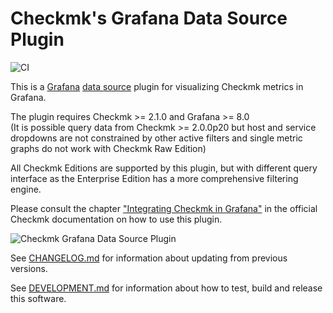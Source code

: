# Checkmk's Grafana Data Source Plugin

![CI](https://github.com/Checkmk/grafana-checkmk-datasource/actions/workflows/ci.yml/badge.svg)

This is a [Grafana][1] [data source][2] plugin for visualizing Checkmk metrics
in Grafana.

The plugin requires Checkmk >= 2.1.0 and Grafana >= 8.0  
(It is possible query data from Checkmk >= 2.0.0p20 but host and service
dropdowns are not constrained by other active filters and single metric graphs
do not work with Checkmk Raw Edition)

All Checkmk Editions are supported by this plugin, but with different query
interface as the Enterprise Edition has a more comprehensive filtering engine.

Please consult the chapter ["Integrating Checkmk in Grafana"][3] in the
official Checkmk documentation on how to use this plugin.

![Checkmk Grafana Data Source Plugin](https://github.com/checkmk/grafana-checkmk-datasource/raw/ebf24142922ccce5cc5649aa4809d1c19d55958f/grafana-checkmk-datasource.png)

See [CHANGELOG.md][4] for information about updating from previous
versions.

See [DEVELOPMENT.md][5] for information about how to test, build and
release this software.

[1]: https://grafana.com/grafana/
[2]: https://grafana.com/docs/grafana/latest/datasources/
[3]: https://docs.checkmk.com/latest/en/grafana.html
[4]: https://github.com/checkmk/grafana-checkmk-datasource/blob/main/CHANGELOG.md
[5]: https://github.com/checkmk/grafana-checkmk-datasource/blob/main/DEVELOPMENT.md
